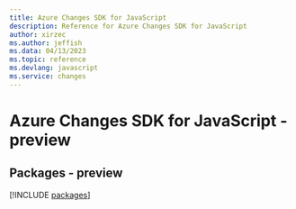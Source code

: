 ```yaml
---
title: Azure Changes SDK for JavaScript
description: Reference for Azure Changes SDK for JavaScript
author: xirzec
ms.author: jeffish
ms.data: 04/13/2023
ms.topic: reference
ms.devlang: javascript
ms.service: changes
---
```

# Azure Changes SDK for JavaScript - preview
## Packages - preview
[!INCLUDE [packages](changes-index.md)]